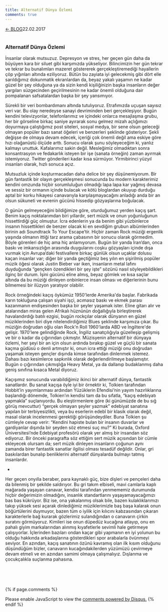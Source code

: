 ```yaml
---
title: Alternatif Dünya Özlemi
comments: true
---
```

<a href="../index.html">&#8592; BLOG</a><p2>22.02.2017</p2><br><br>
<html><head>
	<link rel="stylesheet" type="text/css" href="../markdownStyle.css">
	<link rel="icon" href="../coloricon.png">
	<link rel="stylesheet" href="../tomorrow-night.css">
	<script src="../highlight.pack.js"></script><script>hljs.initHighlightingOnLoad();</script>
</head></html>

### Alternatif Dünya Özlemi

İnsanlar olarak mutsuzuz. Depresyon ve stres, her geçen gün daha da büyüyen kara bir siluet gibi karşımızda yükseliyor. Bilincimizin her gün tekrar ve tekrar bu bunalımları mazeret göstererek gerçekleştiremediği hayallerin çöp yığınları altında eziliyoruz. Bütün bu zayiata iyi gelecekmiş gibi dört elle sarıldığımız dokunmatik ekranlardan da, beyaz yakalı yaşamın ne kadar güzel bir şey olduğuna ya da sizin kendi kişiliğinizin başka insanların değer yargıları süzgecinden geçirilmesinin ne kadar önemli olduğuna dair pompalanan safsatalardan başka bir şey yansımıyor. 

Sürekli bir veri bombardımanı altında tutulıyoruz. Etrafımızda uçuşan sayısız veri var. Bu olay neredeyse sanayi devriminden beri gerçekleşiyor. Bugün kendini televizyonlar, telefonlarımız ve içindeki onlarca mesajlaşma grubu, her bir görseline birkaç saniye ayırarak sonu gelmez mizah açlığımızı doyurmaya çalıştığımız post siteleri, sosyal medya, bir sene olsun geleceği olmayan popüler bazı sanat öğeleri ve benzerleri şeklinde gösteriyor. Şekli değişse de olmaya devam edecek, içeriği çok önemli değil ama eskiye göre hızı olağanüstü ölçüde arttı. Sonucu olarak şunu söyleyeceğim ki, yanlız kalmayı unuttuk. Kafalarımız sakin değil. Mesleğimiz olmadıktan sonra konsantrasyon ve fedakarlık isteyen bir işe (sanata örneğin) zaman ayırmak istemiyoruz. Twitter gönderileri kadar kısa sürmüyor. Yirmibirinci yüzyıl insanları olarak, hızlı sonuca açız.

Mutsuzluk içinde koşturmacadan daha delice bir şey düşünemiyorum. Bir gün fantastik bir olayın gerçekleşmesi sonucunda bu modern karakterimiz kendini omzunda hiçbir sorumluluğun olmadığı lapa lapa kar yağmış devasa ve sessiz bir ormanın içinde bulacak ve kötü bloglardan okuyup durduğu aptal bir korku hikayesi canavarıyla karşılaşmayacağını anladığı anda bir an olsun sükuneti ve evrenin gücünü hissedip gözyaşlarına boğulacak. 

O günün gelmeyeceğini bildiğimize göre, oturduğumuz yerden kaçış şart. Benim kaçış noktalarımdan biri yıllardır, sert müzik ve onun yoğunluğunun hissettirdiği güç olmuştur. İcra edenlerin ya da benim gibi yüzbinlerce insanın hissettikleri de benzer olacak ki en sevdiğim grubun albümlerinden birinin adı Soundtrack To Your Escape’tir. Hiçbir zaman Rock müziği ergenlik yaşında olmanın ittiği tarz arama çabasının bir sonucu olarak görmedim. Böyle görenleri de hiç ama hiç anlamıyorum. Bugün bir yanda İran’dan, onca baskı ve imkansızlığın arasında duygularını coşku gözyaşları içinde dışa vurmak için Avrupa’daki festivallere birkaç günlük olsun uçaklar dolusu kaçan insanlar var; diğer bir yanda geçtiğimiz beş yılın en şişirilmiş popüler müzik öğesi olarak Justin Bieber var iken, insanların metal lafını duyduğunda “gençken özendikleri bir şey işte” sözünü nasıl söyleyebildikleri ilginç bir durum. İşini gücünü eline almış, beyaz gömlek ve kısa saçlar altında da bu müziği dinleyen onbinlerce insan olması ve diğerlerinin bunu bilmemesi bir ilüzyon yaratıyor olabilir. 

Rock örneğindeki kaçış öykümüz 1950'lerde Amerika'da başlar. Fabrikada karın tokluğuna çalışan siyahi işçi, acımasız baskı ve ekmek parası kazanmanın endişesinden başka bir şeyler yaşamak ister. Eline gitarı alır ve atalarından miras gelen Afrikalı hüznünün doğallığıyla birleştirerek havalandırdığı batılı ezgisi, bugün rockçılar olarak dünyanın en güzel müziklerinden biri diye nitelendirdiğimiz Blues şeklinde karşımıza çıkar. Bu müziğin doğrudan oğlu olan Rock'n Roll 1960'larda ABD ve İngiltere'de gelişir. 1970'lere gelindiğinde Rock, İngiliz sanatçılığıyla güzelleşip gelişmiş ve bir o kadar da çığırından çıkmıştır. Müzisyenin alternatif bir dünyaya özlemi, her şeyi bir an için olsun ardında bırakıp güzel ve güçlü bir sanata kaçma güdüsü o denli artmıştır ki, onun icra ettiği müziği onu doğrudan yaşamak isteyen gençler dışında kimse tarafından dinlenmek istemez. Dahası bazı kesimlerce sapkınlık olarak değerlendirilmeye başlamıştır. Bugün o çığırından çıkmışlığa Heavy Metal, ya da dallanıp budaklanmış daha geniş sınıfına kısaca Metal diyoruz. 

Kaçışımız sonucunda varabildiğimiz ikinci bir alternatif dünya, fantastik sanatlardır. Bu sanat kaçışa öyle iyi bir örnektir ki, Tolkien tarafından Hobbit’in yayımlanması ardından Yüzüklerin Efendisi’nin yayım hazırlıklarına başlandığı dönemde, Tolkien’ın kendisi tam da bu sıfatla, “kaçış edebiyatı yapmakla” suçlanıyordu. Bu eleştirmenlere göre (ki günümüzde de bu sığ görüş mevcuttur) “gerçek olmayan şeyler yazmak” edebiyat sanatına yapılan bir terbiyesizlikti, veya bu eserlerin edebî bir klasik olarak değil, masal olarak incelenmesi gerektiği görüşündeydiler. Buna Tolkien şu cümleyle cevap verir: “Kendini hapiste bulan bir insanın duvarlar ve gardiyanlar dışında bir şeyden söz etmesi suç mu?” Ki burada, Oxford Üniversitesi’nde Edebiyat profesörü olarak yer almış bir insandan söz ediyoruz. Bir önceki paragrafta söz ettiğim sert müzik açısından bir cümle ekleyecek olursam da; sert müzik dinleyen insanların çoğunun aynı zamanda birer fantastik sanatlar ilgilisi olması tesadüf değildir. Onlar, gri baskılardan bunalıp benliklerini alternatif dünyalarda bulmayı tatmış insanlardır.

*

Her geçen onyılla beraber, para kaynaklı güç, bize dişleri ve pençeleri daha da bilenmiş bir şekilde saldırıyor. Bu gri takım elbiseli, mavi camlarla kaplı mağarada yaşayan canavar, kendisi tarafından yenmememiz durumunda hiçbir değerimizin olmadığını, insanlık standartlarını yaşayamayacağımızı bas bas kükrüyor. Biz ise, ona yakalanmış olsak bile, bazen kulaklıklarımızı takıp yüksek sesi açarak dinlediğimiz müziklerimizle baş başa kalarak onun böğürtülerini duymuyor, bazen tüm o iyilik için kılıcını kabzasından çıkaran karakterlerle bağ kurarak gözlerimiz sulandığından o canavarın çirkin suratını görmüyoruz. Kimileri ise onun düpedüz kucağına atlayıp, onu en pahalı giyim markalarından alınmış kıyafetlerle sevimli hale getirmeye çalışıyorlar. İçlerinden bazıları ondan kaçar gibi yapmanın en iyi yolunun bu olduğu hakkında arkadaşlarına gösterdikleri spor arabalarla övünmeyi seviyor. En azından, kaçış sanatının özünü kavramış olan ilk kısım olduğunu düşündüğüm bizler, canavarın kucağındakilerden yüzümüzü çevirmeye devam etmeli ve en azından samimi olmaya çalışmalıyız. Dışlanma ve çocukçalıkla suçlanma pahasına. 

<br><br><br>
<script id="dsq-count-scr" src="//caglayandemirci-github-io.disqus.com/count.js" async></script>
<a href="http://foo.com/bar.html#disqus_thread"></a>
{% if page.comments %}
<div id="disqus_thread"></div>
<script>
/**
*  RECOMMENDED CONFIGURATION VARIABLES: EDIT AND UNCOMMENT THE SECTION BELOW TO INSERT DYNAMIC VALUES FROM YOUR PLATFORM OR CMS.
*  LEARN WHY DEFINING THESE VARIABLES IS IMPORTANT: https://disqus.com/admin/universalcode/#configuration-variables*/
/*
var disqus_config = function () {
this.page.url = PAGE_URL;  // Replace PAGE_URL with your page's canonical URL variable
this.page.identifier = PAGE_IDENTIFIER; // Replace PAGE_IDENTIFIER with your page's unique identifier variable
};
*/
(function() { // DON'T EDIT BELOW THIS LINE
var d = document, s = d.createElement('script');
s.src = 'https://caglayandemirci-github-io.disqus.com/embed.js';
s.setAttribute('data-timestamp', +new Date());
(d.head || d.body).appendChild(s);
})();
</script>
<noscript>Please enable JavaScript to view the <a href="https://disqus.com/?ref_noscript">comments powered by Disqus.</a></noscript>                       
{% endif %} 
<br>
